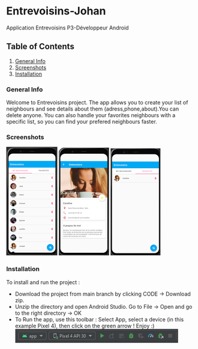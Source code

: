 # Entrevoisins-Johan
 Application Entrevoisins P3-Développeur Android
## Table of Contents
1. [General Info](#general-info)
2. [Screenshots](#technologies)
3. [Installation](#installation)
### General Info
Welcome to Entrevoisins project. The app allows you to create your list of neighbours and see details about them (adress,phone,about).You can delete anyone. You can also handle your favorites neighbours with a specific list, so you can find your prefered neighbours faster.
### Screenshots
![Image text](/screens/1.png)
![Image text](/screens/2.png)
![Image text](/screens/3.png)
### Installation
To install and run the project :
* Download the project from main branch by clicking CODE -> Download zip.
* Unzip the directory and open Android Studio. Go to File -> Open and go to the right directory -> OK
* To Run the app, use this toolbar : Select App, select a device (in this example Pixel 4), then click on the green arrow ! Enjoy :)
![Image text](/screens/4.png)
